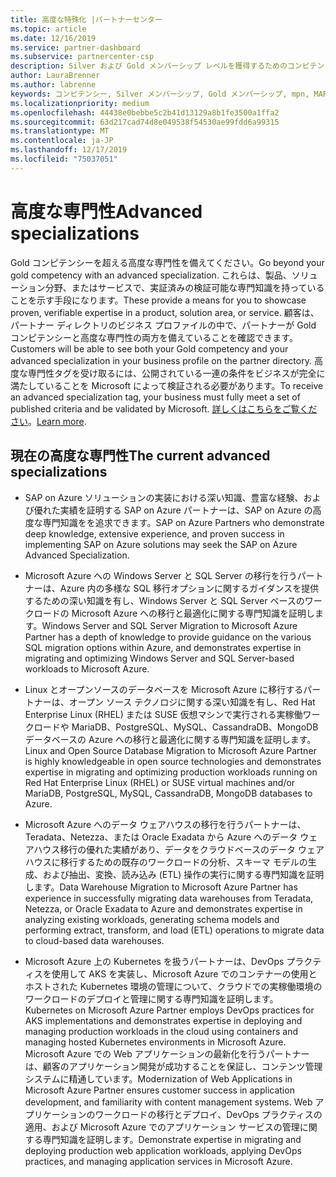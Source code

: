 ```yaml
---
title: 高度な特殊化 |パートナーセンター
ms.topic: article
ms.date: 12/16/2019
ms.service: partner-dashboard
ms.subservice: partnercenter-csp
description: Silver および Gold メンバーシップ レベルを獲得するためのコンピテンシー要件について説明します。
author: LauraBrenner
ms.author: labrenne
keywords: コンピテンシー, Silver メンバーシップ, Gold メンバーシップ, mpn, MAPS, 能力, Microsoft Partner Network, ネットワーク メンバーップ, 高度な専門性
ms.localizationpriority: medium
ms.openlocfilehash: 44438e0bebbe5c2b41d13129a8b1fe3500a1ffa2
ms.sourcegitcommit: 63d217cad74d8e049538f54530ae99fdd6a99315
ms.translationtype: MT
ms.contentlocale: ja-JP
ms.lasthandoff: 12/17/2019
ms.locfileid: "75037051"
---
```

# <a name="advanced-specializations"></a><span data-ttu-id="c9fce-104">高度な専門性</span><span class="sxs-lookup"><span data-stu-id="c9fce-104">Advanced specializations</span></span>

<span data-ttu-id="c9fce-105">Gold コンピテンシーを超える高度な専門性を備えてください。</span><span class="sxs-lookup"><span data-stu-id="c9fce-105">Go beyond your gold competency with an advanced specialization.</span></span> <span data-ttu-id="c9fce-106">これらは、製品、ソリューション分野、またはサービスで、実証済みの検証可能な専門知識を持っていることを示す手段になります。</span><span class="sxs-lookup"><span data-stu-id="c9fce-106">These provide a means for you to showcase proven, verifiable expertise in a product, solution area, or service.</span></span> <span data-ttu-id="c9fce-107">顧客は、パートナー ディレクトリのビジネス プロファイルの中で、パートナーが Gold コンピテンシーと高度な専門性の両方を備えていることを確認できます。</span><span class="sxs-lookup"><span data-stu-id="c9fce-107">Customers will be able to see both your Gold competency and your advanced specialization in your business profile on the partner directory.</span></span> <span data-ttu-id="c9fce-108">高度な専門性タグを受け取るには、公開されている一連の条件をビジネスが完全に満たしていることを Microsoft によって検証される必要があります。</span><span class="sxs-lookup"><span data-stu-id="c9fce-108">To receive an advanced specialization tag, your business must fully meet a set of published criteria and be validated by Microsoft.</span></span> <span data-ttu-id="c9fce-109">[詳しくはこちらをご覧ください](https://partner.microsoft.com/membership/competencies#tab-content-2)。</span><span class="sxs-lookup"><span data-stu-id="c9fce-109">[Learn more](https://partner.microsoft.com/membership/competencies#tab-content-2).</span></span> 

## <a name="the-current-advanced-specializations"></a><span data-ttu-id="c9fce-110">現在の高度な専門性</span><span class="sxs-lookup"><span data-stu-id="c9fce-110">The current advanced specializations</span></span>

- <span data-ttu-id="c9fce-111">SAP on Azure ソリューションの実装における深い知識、豊富な経験、および優れた実績を証明する SAP on Azure パートナーは、SAP on Azure の高度な専門知識をを追求できます。</span><span class="sxs-lookup"><span data-stu-id="c9fce-111">SAP on Azure Partners who demonstrate deep knowledge, extensive experience, and proven success in implementing SAP on Azure solutions may seek the SAP on Azure Advanced Specialization.</span></span>

- <span data-ttu-id="c9fce-112">Microsoft Azure への Windows Server と SQL Server の移行を行うパートナーは、Azure 内の多様な SQL 移行オプションに関するガイダンスを提供するための深い知識を有し、Windows Server と SQL Server ベースのワークロードの Microsoft Azure への移行と最適化に関する専門知識を証明します。</span><span class="sxs-lookup"><span data-stu-id="c9fce-112">Windows Server and SQL Server Migration to Microsoft Azure Partner has a depth of knowledge to provide guidance on the various SQL migration options within Azure, and demonstrates expertise in migrating and optimizing Windows Server and SQL Server-based workloads to Microsoft Azure.</span></span> 

- <span data-ttu-id="c9fce-113">Linux とオープンソースのデータベースを Microsoft Azure に移行するパートナーは、オープン ソース テクノロジに関する深い知識を有し、Red Hat Enterprise Linux (RHEL) または SUSE 仮想マシンで実行される実稼働ワークロードや MariaDB、PostgreSQL、MySQL、CassandraDB、MongoDB データベースの Azure への移行と最適化に関する専門知識を証明します。</span><span class="sxs-lookup"><span data-stu-id="c9fce-113">Linux and Open Source Database Migration to Microsoft Azure Partner is highly knowledgeable in open source technologies and demonstrates expertise in migrating and optimizing production workloads running on Red Hat Enterprise Linux (RHEL) or SUSE virtual machines and/or MariaDB, PostgreSQL, MySQL, CassandraDB, MongoDB databases to Azure.</span></span>

- <span data-ttu-id="c9fce-114">Microsoft Azure へのデータ ウェアハウスの移行を行うパートナーは、Teradata、Netezza、または Oracle Exadata から Azure へのデータ ウェアハウス移行の優れた実績があり、データをクラウドベースのデータ ウェアハウスに移行するための既存のワークロードの分析、スキーマ モデルの生成、および抽出、変換、読み込み (ETL) 操作の実行に関する専門知識を証明します。</span><span class="sxs-lookup"><span data-stu-id="c9fce-114">Data Warehouse Migration to Microsoft Azure Partner has experience in successfully migrating data warehouses from Teradata, Netezza, or Oracle Exadata to Azure and demonstrates expertise in analyzing existing workloads, generating schema models and performing extract, transform, and load (ETL) operations to migrate data to cloud-based data warehouses.</span></span>

- <span data-ttu-id="c9fce-115">Microsoft Azure 上の Kubernetes を扱うパートナーは、DevOps プラクティスを使用して AKS を実装し、Microsoft Azure でのコンテナーの使用とホストされた Kubernetes 環境の管理について、クラウドでの実稼働環境のワークロードのデプロイと管理に関する専門知識を証明します。</span><span class="sxs-lookup"><span data-stu-id="c9fce-115">Kubernetes on Microsoft Azure Partner employs DevOps practices for AKS implementations and demonstrates expertise in deploying and managing production workloads in the cloud using containers and managing hosted Kubernetes environments in Microsoft Azure.</span></span>
<span data-ttu-id="c9fce-116">Microsoft Azure での Web アプリケーションの最新化を行うパートナーは、顧客のアプリケーション開発が成功することを保証し、コンテンツ管理システムに精通しています。</span><span class="sxs-lookup"><span data-stu-id="c9fce-116">Modernization of Web Applications in Microsoft Azure Partner ensures customer success in application development, and familiarity with content management systems.</span></span> <span data-ttu-id="c9fce-117">Web アプリケーションのワークロードの移行とデプロイ、DevOps プラクティスの適用、および Microsoft Azure でのアプリケーション サービスの管理に関する専門知識を証明します。</span><span class="sxs-lookup"><span data-stu-id="c9fce-117">Demonstrate expertise in migrating and deploying production web application workloads, applying DevOps practices, and managing application services in Microsoft Azure.</span></span>
